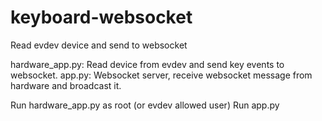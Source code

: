 # keyboard-websocket
Read evdev device and send to websocket

hardware_app.py: Read device from evdev and send key events to websocket.
app.py: Websocket server, receive websocket message from hardware and broadcast it.

Run hardware_app.py as root (or evdev allowed user)
Run app.py 


